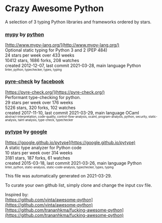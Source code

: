 # Crazy Awesome Python
A selection of 3 typing Python libraries and frameworks ordered by stars.  


### [mypy](https://github.com/python/mypy) by [python](https://github.com/python)  
[http://www.mypy-lang.org/](http://www.mypy-lang.org/)  
Optional static typing for Python 3 and 2 (PEP 484)  
24 stars per week over 433 weeks  
10412 stars, 1686 forks, 208 watches  
created 2012-12-07, last commit 2021-03-28, main language Python  
<sub><sup>linter, python, typechecker, types, typing</sup></sub>


### [pyre-check](https://github.com/facebook/pyre-check) by [facebook](https://github.com/facebook)  
[https://pyre-check.org/](https://pyre-check.org/)  
Performant type-checking for python.  
29 stars per week over 176 weeks  
5226 stars, 320 forks, 102 watches  
created 2017-11-10, last commit 2021-03-29, main language OCaml  
<sub><sup>abstract-interpretation, code-quality, control-flow-analysis, ocaml, program-analysis, python, security, static-analysis, taint-analysis, type-check, typechecker</sup></sub>


### [pytype](https://github.com/google/pytype) by [google](https://github.com/google)  
[https://google.github.io/pytype](https://google.github.io/pytype)  
A static type analyzer for Python code  
10 stars per week over 314 weeks  
3181 stars, 187 forks, 61 watches  
created 2015-03-18, last commit 2021-03-26, main language Python  
<sub><sup>linter, python, static-analysis, static-code-analysis, typechecker, types, typing</sup></sub>


This file was automatically generated on 2021-03-29.  

To curate your own github list, simply clone and change the input csv file.  

Inspired by:  
[https://github.com/vinta/awesome-python](https://github.com/vinta/awesome-python)  
[https://github.com/trananhkma/fucking-awesome-python](https://github.com/trananhkma/fucking-awesome-python)  
